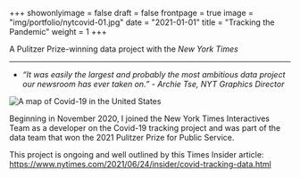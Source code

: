 +++
showonlyimage = false
draft = false
frontpage = true
image = "img/portfolio/nytcovid-01.jpg"
date = "2021-01-01"
title = "Tracking the Pandemic"
weight = 1
+++

A Pulitzer Prize-winning data project with the _New York Times_
<!--more-->

***

- _“It was easily the largest and probably the most ambitious data project our newsroom has ever taken on.” - Archie Tse, NYT Graphics Director_

![A map of Covid-19 in the United States](/img/portfolio/nytcovid.jpeg)

Beginning in November 2020, I joined the New York Times Interactives Team as a developer on the Covid-19 tracking project and was part of the data team that won the 2021 Pulitzer Prize for Public Service.

This project is ongoing and well outlined by this Times Insider article: https://www.nytimes.com/2021/06/24/insider/covid-tracking-data.html